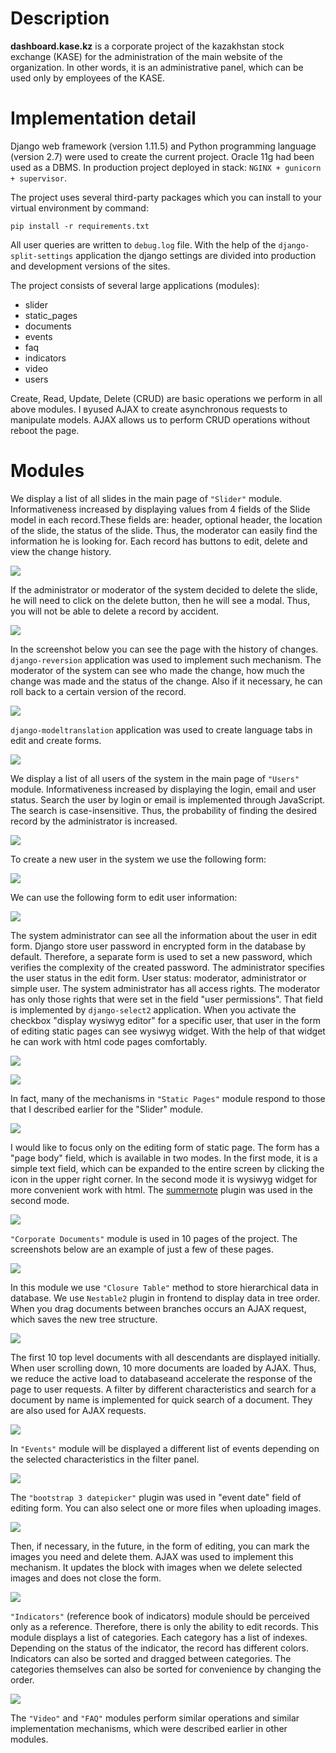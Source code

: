 # Description 

**dashboard.kase.kz** is a corporate project of the kazakhstan stock exchange (KASE) for the administration of the main website of the organization. In other words, it is an administrative panel, which can be used only by employees of the KASE.

# Implementation detail

Django web framework (version 1.11.5) and Python programming language (version 2.7) were used to create the current project. Oracle 11g had been used as a DBMS. In production project deployed in stack: ```NGINX + gunicorn + supervisor```.

The project uses several third-party packages which you can install to your virtual environment by command:

```pip install -r requirements.txt```

All user queries are written to ```debug.log``` file. With the help of the ```django-split-settings``` application the django settings are divided into production and development versions of the sites.

The project consists of several large applications (modules):
* slider
* static_pages
* documents
* events
* faq
* indicators
* video
* users

Create, Read, Update, Delete (CRUD) are basic operations we perform in all above modules. I вуused AJAX to create asynchronous requests to manipulate models. AJAX allows us to perform CRUD operations without reboot the page.

# Modules

We display a list of all slides in the main page of ```"Slider"``` module. Informativeness increased by displaying values from 4 fields of the Slide model in each record.These fields are: header, optional header, the location of the slide, the status of the slide. Thus, the moderator can easily find the information he is looking for. Each record has buttons to edit, delete and view the change history.

![](https://github.com/NogerbekNurzhan/dashboard.kase.kz/blob/master/screenshots/1.png)

If the administrator or moderator of the system decided to delete the slide, he will need to click on the delete button, then he will see a modal. Thus, you will not be able to delete a record by accident.

![](https://github.com/NogerbekNurzhan/dashboard.kase.kz/blob/master/screenshots/3.png)

In the screenshot below you can see the page with the history of changes. ```django-reversion``` application was used to implement such mechanism. The moderator of the system can see who made the change, how much the change was made and the status of the change. Also if it necessary, he can roll back to a certain version of the record.

![](https://github.com/NogerbekNurzhan/dashboard.kase.kz/blob/master/screenshots/4.png)

```django-modeltranslation``` application was used to create language tabs in edit and create forms.

![](https://github.com/NogerbekNurzhan/dashboard.kase.kz/blob/master/screenshots/2.png)

We display a list of all users of the system in the main page of ```"Users"``` module.  Informativeness increased by displaying the login, email and user status. Search the user by login or email is implemented through JavaScript. The search is case-insensitive. Thus, the probability of finding the desired record by the administrator is increased.

![](https://github.com/NogerbekNurzhan/dashboard.kase.kz/blob/master/screenshots/8.png)

To create a new user in the system we use the following form:

![](https://github.com/NogerbekNurzhan/dashboard.kase.kz/blob/master/screenshots/10.png)

We can use the following form to edit user information:

![](https://github.com/NogerbekNurzhan/dashboard.kase.kz/blob/master/screenshots/11.png)

The system administrator can see all the information about the user in edit form. Django store user password in encrypted form in the database by default. Therefore, a separate form is used to set a new password, which verifies the complexity of the created password. The administrator specifies the user status in the edit form. User status: moderator, administrator or simple user. The system administrator has all access rights. The moderator has only those rights that were set in the field "user permissions". That field is implemented by ```django-select2``` application. When you activate the checkbox "display wysiwyg editor" for a specific user, that user in the form of editing static pages can see wysiwyg widget. With the help of that widget he can work with html code pages comfortably.

![](https://github.com/NogerbekNurzhan/dashboard.kase.kz/blob/master/screenshots/9.png)

![](https://github.com/NogerbekNurzhan/dashboard.kase.kz/blob/master/screenshots/21.png)

In fact, many of the mechanisms in ```"Static Pages"``` module respond to those that I described earlier for the "Slider" module.

![](https://github.com/NogerbekNurzhan/dashboard.kase.kz/blob/master/screenshots/5.png)

I would like to focus only on the editing form of static page. The form has a "page body" field, which is available in two modes. In the first mode, it is a simple text field, which can be expanded to the entire screen by clicking the icon in the upper right corner. In the second mode it is wysiwyg widget for more convenient work with html. The [summernote](https://summernote.org/) plugin was used in the second mode.

![](https://github.com/NogerbekNurzhan/dashboard.kase.kz/blob/master/screenshots/6.png)

```"Corporate Documents"``` module is used in 10 pages of the project. The screenshots below are an example of just a few of these pages.

![](https://github.com/NogerbekNurzhan/dashboard.kase.kz/blob/master/screenshots/17.png)

In this module we use ```"Closure Table"``` method to store hierarchical data in database. We use ```Nestable2``` plugin in frontend to display data in tree order. When you drag documents between branches occurs an AJAX request, which saves the new tree structure.

![](https://github.com/NogerbekNurzhan/dashboard.kase.kz/blob/master/screenshots/18.png)

The first 10 top level documents with all descendants are displayed initially. When user scrolling down, 10 more documents are loaded by AJAX. Thus, we reduce the active load to databaseand accelerate the response of the page to user requests. A filter by different characteristics and search for a document by name is implemented for quick search of a document. They are also used for AJAX requests.

![](https://github.com/NogerbekNurzhan/dashboard.kase.kz/blob/master/screenshots/19.png)

In ```"Events"``` module will be displayed a different list of events depending on the selected characteristics in the filter panel.

![](https://github.com/NogerbekNurzhan/dashboard.kase.kz/blob/master/screenshots/14.png)

The ```"bootstrap 3 datepicker"``` plugin was used in "event date" field of editing form. You can also select one or more files when uploading images.

![](https://github.com/NogerbekNurzhan/dashboard.kase.kz/blob/master/screenshots/12.png)

Then, if necessary, in the future, in the form of editing, you can mark the images you need and delete them. AJAX was used to implement this mechanism. It updates the block with images when we delete selected images and does not close the form.

![](https://github.com/NogerbekNurzhan/dashboard.kase.kz/blob/master/screenshots/13.png)

```"Indicators"``` (reference book of indicators) module should be perceived only as a reference. Therefore, there is only the ability to edit records. This module displays a list of categories. Each category has a list of indexes. Depending on the status of the indicator, the record has different colors. Indicators can also be sorted and dragged between categories. The categories themselves can also be sorted for convenience by changing the order.

![](https://github.com/NogerbekNurzhan/dashboard.kase.kz/blob/master/screenshots/16.png)

The ```"Video"``` and ```"FAQ"``` modules perform similar operations and similar implementation mechanisms, which were described earlier in other modules.

